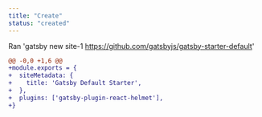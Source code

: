 ```yaml
---
title: "Create"
status: "created"
---
```

Ran 'gatsby new site-1 https://github.com/gatsbyjs/gatsby-starter-default'
```diff
@@ -0,0 +1,6 @@
+module.exports = {
+  siteMetadata: {
+    title: 'Gatsby Default Starter',
+  },
+  plugins: ['gatsby-plugin-react-helmet'],
+}
```